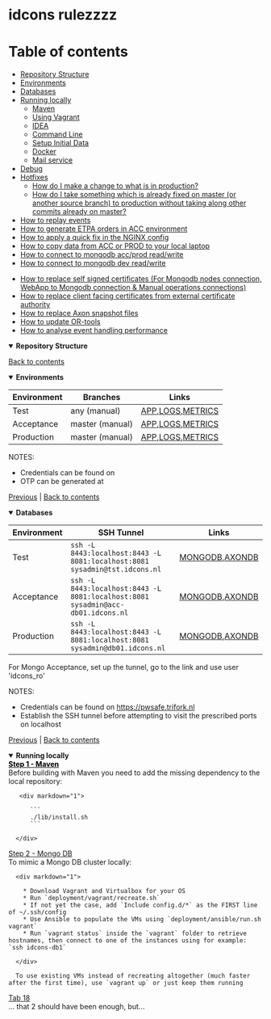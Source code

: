 <link rel="stylesheet" href="https://abelovgit.github.io/tst/styles.css" />

# idcons rulezzzz

# Table of contents
* [Repository Structure](#repository-structure)
* [Environments](#environments)
* [Databases](#databases)
* [Running locally](#running-locally)
  * [Maven](#maven)
  * [Using Vagrant](#using-vagrant)
  * [IDEA](#idea)
  * [Command Line](#command-line)
  * [Setup Initial Data](#setup-initial-data)
  * [Docker](#docker)
  * [Mail service](#mail-service)
* [Debug](#debug)
* [Hotfixes](#hotfixes) 
  * [How do I make a change to what is in production?](#how-do-i-make-a-change-to-what-is-in-production)
  * [How do I take something which is already fixed on master (or another source branch) to production without taking along other commits already on master?](#how-do-i-take-something-which-is-already-fixed-on-master-or-another-source-branch-to-production-without-taking-along-other-commits-already-on-master)
* [How to replay events](#how-to-replay-events)
* [How to generate ETPA orders in ACC environment](#how-to-generate-etpa-orders-in-acc-environment)
* [How to apply a quick fix in the NGINX config](#how-to-apply-a-quick-fix-in-the-nginx-config)
* [How to copy data from ACC or PROD to your local laptop](#how-to-copy-data-from-acc-or-prod-to-your-local-laptop)
* [How to connect to mongodb acc/prod read/write](#how-to-connect-to-mongodb-accprod-readwrite)
* [How to connect to mongodb dev read/write](#how-to-connect-to-mongodb-dev-readwrite)
<!--* [How to connect to mongodb acc/prod read/write (2)](#how-to-connect-to-mongodb-accprod-readwrite-2)-->
* [How to replace self signed certificates (For Mongodb nodes connection, WebApp to Mongodb connection & Manual operations connections)](#how-to-replace-self-signed-certificates-for-mongodb-nodes-connection-webapp-to-mongodb-connection--manual-operations-connections)
* [How to replace client facing certificates from external certificate authority](#how-to-replace-client-facing-certificates-from-external-certificate-authority)
* [How to replace Axon snapshot files](#how-to-replace-axon-snapshot-files)
* [How to update OR-tools](#how-to-update-or-tools)
* [How to analyse event handling performance](#how-to-analyse-event-handling-performance)


<div id="repository-structure" class="tab-content" markdown="1">
<details open markdown="1">
<summary> <b> Repository Structure </b> </summary>

[Back to contents](#table-of-contents)

</details>

</div>

<!--++++++++++++++++++++++++++++++++++++++++++++++++++++++++++++++++++++++++++++++++++++++++++++++++++++++++++++++++++++++++++++++++++++++++++++++-->
<div id="environments" class="tab-content" markdown="1">
<details open markdown="1">
<summary> <b> Environments </b> </summary>
 
| Environment | Branches        | Links                                                                                                                              |
|-------------|-----------------|-------------------------------------------------------------------------------------------------------------------------------------|
| Test        | any (manual)    | [APP](https://tst.idcons.nl),[LOGS](https://tst.idcons.nl:5601),[METRICS](https://tst.idcons.nl:3000/)                              |
| Acceptance  | master (manual) | [APP](https://acc.idcons.nl),[LOGS](https://acc-monitoring.idcons.nl:5601),[METRICS](https://acc-monitoring.idcons.nl:3000/)        |
| Production  | master (manual) | [APP](https://idcons.nl),[LOGS](https://monitoring.idcons.nl:5601),[METRICS](https://monitoring.idcons.nl:3000/) 
 
NOTES: 
* Credentials can be found on [](https://pwsafe.trifork.nl)
* OTP can be generated at [](https://totp.danhersam.com/)

[Previous](#repository-structure) | [Back to contents](#table-of-contents)

</details>

</div>

<!--++++++++++++++++++++++++++++++++++++++++++++++++++++++++++++++++++++++++++++++++++++++++++++++++++++++++++++++++++++++++++++++++++++++++++++++-->
<div id="databases" class="tab-content" markdown="1">
<details open markdown="1">
<summary> <b> Databases </b> </summary>

| Environment | SSH Tunnel                                                                       | Links                                                                |
|-------------|----------------------------------------------------------------------------------|----------------------------------------------------------------------|
| Test        | `ssh -L 8443:localhost:8443 -L 8081:localhost:8081 sysadmin@tst.idcons.nl`       | [MONGODB](https://localhost:8081/),[AXONDB](https://localhost:8443/) |
| Acceptance  | `ssh -L 8443:localhost:8443 -L 8081:localhost:8081 sysadmin@acc-db01.idcons.nl`  | [MONGODB](https://localhost:8081/),[AXONDB](https://localhost:8443/) |  
| Production  | `ssh -L 8443:localhost:8443 -L 8081:localhost:8081 sysadmin@db01.idcons.nl`      | [MONGODB](https://localhost:8081/),[AXONDB](https://localhost:8443/) |

For Mongo Acceptance, set up the tunnel, go to the link and use user 'idcons_ro' 

NOTES: 
* Credentials can be found on https://pwsafe.trifork.nl
* Establish the SSH tunnel before attempting to visit the prescribed ports on localhost

[Previous](#environments) | [Back to contents](#table-of-contents)

</details>

</div>

<!--++++++++++++++++++++++++++++++++++++++++++++++++++++++++++++++++++++++++++++++++++++++++++++++++++++++++++++++++++++++++++++++++++++++++++++++-->
<div id="running-locally" class="tab-content">
<details open>
<summary> <b> Running locally </b> </summary> 
 
<!-- <div class="tabbed-area adjacent" markdown="1">
   <div id="box-thirteen" markdown="1">
   
      #### Maven
       Before building with Maven you need to add the missing dependency to the local repository:
       ```
       ./lib/install.sh
       ```
   </div>
 
   <div id="box-fourteen" markdown="1">
   <p>Feugiat vitae, ultricies eget, tempor sit amet, ante. Donec eu libero sit amet quam egestas semper. Aenean ultricies mi vitae est. Mauris placerat eleifend leo. Quisque sit amet est et sapien ullamcorper pharetra. Vestibulum erat wisi, condimentum sed, commodo vitae, ornare sit amet, wisi. Aenean fermentum, elit eget tincidunt condimentum, eros ipsum rutrum orci, sagittis tempus lacus enim ac dui. Donec non enim in turpis pulvinar facilisis. Ut felis. Praesent dapibus, neque id cursus faucibus, tortor neque egestas augue, eu vulputate magna eros eu erat. Aliquam erat volutpat. Nam dui mi, tincidunt quis, accumsan porttitor, facilisis luctus, metus</p>
   </div>
 
   <ul class="tabs group">
    <li><a href="#box-thirteen">Step 1</a></li>
   <li><a href="#box-fourteen">Step 2</a></li>
   </ul>
</div> -->
 
</details>

</div>



<div class="w3c">
<div id="tab16">
   <a href="#tab16" style="color: black;"> <b> Step 1 - Maven </b> </a>
   <div>
     Before building with Maven you need to add the missing dependency to the local repository:
    
       <div markdown="1">

          ```
          ./lib/install.sh
          ```

      </div>
    
   </div>
</div>
 
<div id="tab17">
   <a href="#tab17">Step 2 - Mongo DB</a>
   <div>
      To mimic a Mongo DB cluster locally:
    
      <div markdown="1">

        * Download Vagrant and Virtualbox for your OS
        * Run `deployment/vagrant/recreate.sh` 
        * If not yet the case, add `Include config.d/*` as the FIRST line of ~/.ssh/config
        * Use Ansible to populate the VMs using `deployment/ansible/run.sh vagrant`
        * Run `vagrant status` inside the `vagrant` folder to retrieve hostnames, then connect to one of the instances using for example: `ssh idcons-db1`

      </div>

      To use existing VMs instead of recreating altogether (much faster after the first time), use `vagrant up` or just keep them running
   </div>
</div>
 
<div id="tab18">
<a href="#tab18">Tab 18</a>
<div>... that 2 should have been enough, but...</div>
</div>
</div>

